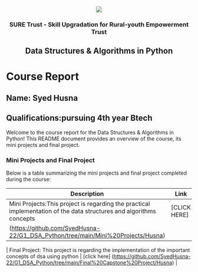 <!-- PROJECT LOGO -->
<br />

<div align="center">
   <img src='https://user-images.githubusercontent.com/73131499/166115643-d3187f47-d38f-41b2-ae42-5ecbbc60de14.png' />


<h3 align="center">SURE Trust - Skill Upgradation for Rural-youth Empowerment Trust</h3>
  <h2> Data Structures & Algorithms in Python

 </h2>
</div>

# Course Report

## Name: Syed Husna

## Qualifications:pursuing 4th year Btech 

Welcome to the course report for the Data Structures & Algorithms in Python! This README document provides an overview of the course, its mini projects and final project.

### Mini Projects and Final Project

Below is a table summarizing the mini projects and final project completed during the course:

| Description                               | Link                                    |
|-------------------------------------------|-----------------------------------------|
| Mini Projects:This project is regarding the practical implementation of the data structures and algorithms concepts  | [CLICK HERE]
(https://github.com/SyedHusna-22/G1_DSA_Python/tree/main/Mini%20Projects/Husna)   |                 

| Final Project: This project is regarding the implementation of the important concepts of dsa using python  | [click here]
(https://github.com/SyedHusna-22/G1_DSA_Python/tree/main/Final%20Capstone%20Project/Husna) |



